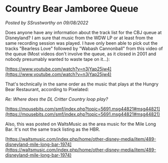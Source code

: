 # Country Bear Jamboree Queue

*Posted by SSrustworthy on 09/08/2022*

Does anyone have any information about the track list for the CBJ queue at Disneyland? I am sure that music from the WDW LP or at least from the same recording session was played. I have only been able to pick out the tracks "Bearless Love" followed by "Wabash Cannonball" from this video of the queue (Most videos don't involve the queue, as it closed in 2001 and nobody presumably wanted to waste tape on it...):

[https://www.youtube.com/watch?v=n3jYap25jw4](https://www.youtube.com/watch?v=n3jYap25jw4)

That's technically in the same order as the music that plays at the Hungry Bear Restaurant, according to Pixelated:

*Re: Where does the DL Critter Country loop play?*

[https://mousebits.com/smf/index.php?topic=5691.msg44821#msg44821](https://mousebits.com/smf/index.php?topic=5691.msg44821#msg44821)

Also, this was posted on WaltsMusic as the area music for the Mile Long Bar. It's not the same track listing as the HBR.

[https://waltsmusic.com/index.php/home/other-disney-media/item/489-disneyland-mile-long-bar-1974](https://waltsmusic.com/index.php/home/other-disney-media/item/489-disneyland-mile-long-bar-1974)